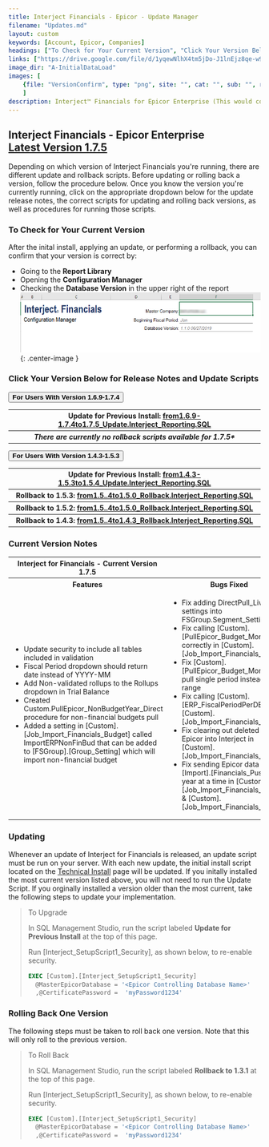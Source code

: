 ```yaml
---
title: Interject Financials - Epicor - Update Manager
filename: "Updates.md"
layout: custom
keywords: [Account, Epicor, Companies]
headings: ["To Check for Your Current Version", "Click Your Version Below for Release Notes and Update Scripts", "Current Version Notes", "Updating", "Rolling Back One Version"]
links: ["https://drive.google.com/file/d/1yqewNlhX4tm5jDo-J1lnEjz8qe-w9gqO/view?usp=sharing", "/images/A-InitialDataLoad/VersionConfirm.png", "https://drive.google.com/file/d/1b6VJploEafuftn9UP9Mqdt4F7ywbsqju/view?usp=sharing", "https://drive.google.com/file/d/1jcotjzfZnS9Pn7lR2BguVpzhfoSYzBGa/view?usp=sharing", "https://drive.google.com/file/d/1Ol_mK9cseyhOwuzZ45FQiIuJAA75ETNt/view?usp=sharing", "https://drive.google.com/file/d/1QE_3izgZQwMjCFgWubGv0C5wKAgiTAUV/view?usp=sharing", "https://drive.google.com/file/d/18nGnIljPN9mgxxUaQRGMj5G7t1MBiUtH/view?usp=sharing", "https://docs.gointerject.com/bApps/bFinancials/Technical-Install.html"]
image_dir: "A-InitialDataLoad"
images: [
	{file: "VersionConfirm", type: "png", site: "", cat: "", sub: "", report: "", ribbon: "", config: ""}
	]
description: Interject™ Financials for Epicor Enterprise (This would cover topics that are specific to integration with Epicor Enterprise, and would potentially be different for each ERP)
---
```


<h2>Interject Financials - Epicor Enterprise<br>
<a href="https://drive.google.com/file/d/1yqewNlhX4tm5jDo-J1lnEjz8qe-w9gqO/view?usp=sharing">Latest Version 1.7.5</a></h2>

Depending on which version of Interject Financials you're running, there are different update and rollback scripts. Before updating or rolling back a version, follow the procedure below. Once you know the version you're currently running, click on the appropriate dropdown below for the update release notes, the correct scripts for updating and rolling back versions, as well as procedures for running those scripts.

### To Check for Your Current Version

After the inital install, applying an update, or performing a rollback, you can confirm that your version is correct by:

- Going to the **Report Library**
- Opening the **Configuration Manager**
- Checking the **Database Version** in the upper right of the report
  <br>
  ![Database Version](/images/A-InitialDataLoad/VersionConfirm.png){: .center-image }

### Click Your Version Below for Release Notes and Update Scripts

<button class="collapsible"><strong>For Users With Version 1.6.9-1.7.4</strong></button>

<div markdown="1" class="panel">
<table> 
    <tr>
        <th><span style="font-weight:bold">Update for Previous Install:</span> <a href="https://drive.google.com/file/d/1b6VJploEafuftn9UP9Mqdt4F7ywbsqju/view?usp=sharing">from1.6.9-1.7.4to1.7.5_Update.Interject_Reporting.SQL</a></th>
    </tr>  
    <tr>
        <th><i>There are currently no rollback scripts available for 1.7.5*</i></th>
    </tr>
</table>
</div>

<button class="collapsible"><strong>For Users With Version 1.4.3-1.5.3</strong></button>

<div markdown="1" class="panel">
<table> 
    <tr>
        <th><span style="font-weight:bold">Update for Previous Install:</span> <a href="https://drive.google.com/file/d/1jcotjzfZnS9Pn7lR2BguVpzhfoSYzBGa/view?usp=sharing">from1.4.3-1.5.3to1.5.4_Update.Interject_Reporting.SQL</a></th>
    </tr>  
     <tr>
        <th><span style="font-weight:bold">Rollback to 1.5.3:</span> <a href="https://drive.google.com/file/d/1Ol_mK9cseyhOwuzZ45FQiIuJAA75ETNt/view?usp=sharing">from1.5..4to1.5.0_Rollback.Interject_Reporting.SQL</a></th>
    </tr>  
     <tr>
        <th><span style="font-weight:bold">Rollback to 1.5.2:</span> <a href="https://drive.google.com/file/d/1QE_3izgZQwMjCFgWubGv0C5wKAgiTAUV/view?usp=sharing">from1.5..4to1.5.0_Rollback.Interject_Reporting.SQL</a></th>
    </tr>
     <tr>
        <th><span style="font-weight:bold">Rollback to 1.4.3:</span> <a href="https://drive.google.com/file/d/18nGnIljPN9mgxxUaQRGMj5G7t1MBiUtH/view?usp=sharing">from1.5..4to1.4.3_Rollback.Interject_Reporting.SQL</a></th>
    </tr> 
</table>

</div>

### Current Version Notes

<table>
    <tr>
    <th><span style="font-weight:bold">Interject for Financials - Current Version 1.7.5 </span></th>
    </tr>
        <tr>
        <th><span style="font-weight:bold">Features</span></th>
        <th><span style="font-weight:bold">Bugs Fixed</span></th>
        </tr>
        <tr>
            <td>
                <ul>
                    <li>Update security to include all tables included in validation</li>
                    <li>Fiscal Period dropdown should return date instead of YYYY-MM</li>
                    <li>Add Non-validated rollups to the Rollups dropdown in Trial Balance</li>
                    <li>Created Custom.PullEpicor_NonBudgetYear_Direct procedure for non-financial budgets pull</li>
                    <li>Added a setting in [Custom].[Job_Import_Financials_Budget] called ImportERPNonFinBud that can be added to [FSGroup].[Group_Setting] which will import non-financial budget</li>
                </ul>     
            </td>
            <td>
                <ul> 
                    <li>Fix adding DirectPull_Live settings into FSGroup.Segment_Setting</li>
                    <li>Fix calling [Custom].[PullEpicor_Budget_Month] correctly in [Custom].[Job_Import_Financials_Budget]</li>
                    <li>Fix [Custom].[PullEpicor_Budget_Month] to pull single period instead of range</li>
                    <li>Fix calling  [Custom].[ERP_FiscalPeriodPerDB] in [Custom].[Job_Import_Financials_Budget]</li>
                    <li>Fix clearing out deleted data in Epicor into Interject in [Custom].[Job_Import_Financials_Budget]</li>
                    <li>Fix sending Epicor data to the [Import].[Financials_Push] one year at a time in [Custom].[Job_Import_Financials_Budget] & [Custom].[Job_Import_Financials_Actual]</li>
                </ul>
            </td>
        </tr>
</table>

### Updating

Whenever an update of Interject for Financials is released, an update script must be run on your server. With each new update, the initial install script located on the [Technical Install](https://docs.gointerject.com/bApps/bFinancials/Technical-Install.html) page will be updated. If you initally installed the most current version listed above, you will not need to run the Update Script. If you orginally installed a version older than the most current, take the following steps to update your implementation.

> To Upgrade
>
> In SQL Management Studio, run the script labeled **Update for Previous Install** at the top of this page.
>
> Run \[Interject_SetupScript1_Security\], as shown below, to re-enable security.
>
> ```SQL
> EXEC [Custom].[Interject_SetupScript1_Security]
> 	@MasterEpicorDatabase = '<Epicor Controlling Database Name>'
> 	,@CertificatePassword =  'myPassword1234'
> ```

### Rolling Back One Version

The following steps must be taken to roll back one version. Note that this will only roll to the previous version.

> To Roll Back
>
> In SQL Management Studio, run the script labeled **Rollback to 1.3.1** at the top of this page.
>
> Run \[Interject_SetupScript1_Security\], as shown below, to re-enable security.
>
> ```SQL
> EXEC [Custom].[Interject_SetupScript1_Security]
> 	@MasterEpicorDatabase = '<Epicor Controlling Database Name>'
> 	,@CertificatePassword =  'myPassword1234'
> ```
